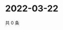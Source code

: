 # 2022-03-22

共 0 条

<!-- BEGIN WEIBO -->
<!-- 最后更新时间 Tue Mar 22 2022 01:22:37 GMT+0800 (China Standard Time) -->

<!-- END WEIBO -->
